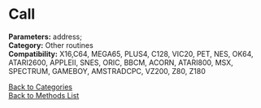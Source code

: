 # Call

**Parameters:** address;  
**Category:** Other routines  
**Compatibility:** X16,C64, MEGA65, PLUS4, C128, VIC20, PET,  NES, OK64, ATARI2600, APPLEII, SNES, ORIC, BBCM, ACORN, ATARI800, MSX, SPECTRUM, GAMEBOY, AMSTRADCPC, VZ200, Z80, Z180  


[Back to Categories](../categories/other_routines.md)  
[Back to Methods List](../../SUMMARY.md)
